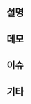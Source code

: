 ## 설명

<!--
이 PR이 merge 될 때 사용할 설명을 적어주세요. [Writing a good PR description](https://www.pullrequest.com/blog/writing-a-great-pull-request-description)을 참조해주세요.
-->

## 데모

<!--
영상이나 스크린샷 등으로 부연 설명을 해주세요.
-->

## 이슈

<!--
관련 이슈사항이 있다면 적어주세요.
-->

## 기타

<!--
기타 사항이 있다면 적어주세요.
-->